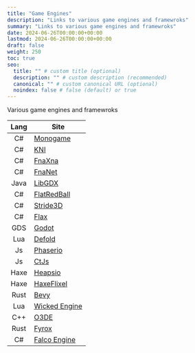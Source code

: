 ```yaml
---
title: "Game Engines"
description: "Links to various game engines and framewroks"
summary: "Links to various game engines and framewroks"
date: 2024-06-26T00:00:00+00:00
lastmod: 2024-06-26T00:00:00+00:00
draft: false
weight: 250
toc: true
seo:
  title: "" # custom title (optional)
  description: "" # custom description (recommended)
  canonical: "" # custom canonical URL (optional)
  noindex: false # false (default) or true
---
```


Various game engines and framewroks

| Lang | Site                                       |
|:----:|--------------------------------------------|
|  C#  | [Monogame](https://monogame.net/)          |
|  C#  | [KNI](https://github.com/kniEngine/kni)    |
|  C#  | [FnaXna](https://fna-xna.github.io/)       |
|  C#  | [FnaNet](https://github.com/FNA-NET/FNA)   |
| Java | [LibGDX](https://libgdx.com/)              |
|  C#  | [FlatRedBall](https://flatredball.com/)    |
|  C#  | [Stride3D](https://www.stride3d.net/)      |
|  C#  | [Flax](https://flaxengine.com/)            |
| GDS  | [Godot](https://godotengine.org/)          |
| Lua  | [Defold](https://defold.com/)              |
|  Js  | [Phaserio](https://phaser.io/)             |
|  Js  | [CtJs](https://ctjs.rocks/)                |
| Haxe | [Heapsio](https://heaps.io/index.html)     |
| Haxe | [HaxeFlixel](https://haxeflixel.com/)      |
| Rust | [Bevy](https://bevyengine.org/)            | 
| Lua  | [Wicked Engine](https://wickedengine.net/) |
| C++  | [O3DE](https://o3de.org/)                  |
| Rust | [Fyrox](https://fyrox.rs/)                 |
|  C#  | [Falco Engine](https://falco3d.com/)       |
